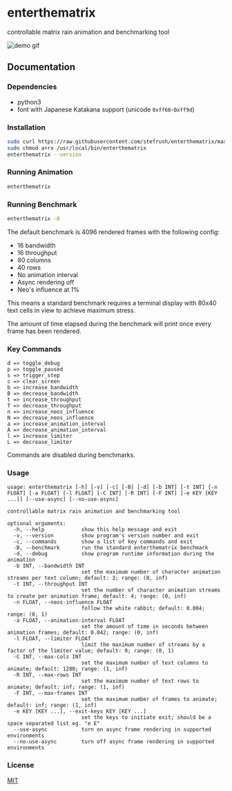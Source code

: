 # enterthematrix

controllable matrix rain animation and benchmarking tool

<img src="https://enterthematrix.space/img/demo-0.gif" alt="demo gif">

## Documentation

### Dependencies

* python3
* font with Japanese Katakana support (unicode `0xff66`-`0xff9d`)

### Installation

```sh
sudo curl https://raw.githubusercontent.com/stefrush/enterthematrix/master/enterthematrix -o /usr/local/bin/enterthematrix
sudo chmod a+rx /usr/local/bin/enterthematrix
enterthematrix --version
```

### Running Animation

```sh
enterthematrix
```

### Running Benchmark

```sh
enterthematrix -B
```

The default benchmark is 4096 rendered frames with the following config:

* 16 bandwidth
* 16 throughput
* 80 columns
* 40 rows
* No animation interval
* Async rendering off
* Neo's influence at 1%

This means a standard benchmark requires a terminal display with 80x40 text cells in view to achieve maximum stress.

The amount of time elapsed during the benchmark will print once every frame has been rendered.

### Key Commands

```
d => toggle_debug
p => toggle_paused
s => trigger_step
c => clear_screen
b => increase_bandwidth
B => decrease_bandwidth
t => increase_throughput
T => decrease_throughput
n => increase_neos_influence
N => decrease_neos_influence
a => increase_animation_interval
A => decrease_animation_interval
l => increase_limiter
L => decrease_limiter
```

Commands are disabled during benchmarks.

### Usage

```
usage: enterthematrix [-h] [-v] [-c] [-B] [-d] [-b INT] [-t INT] [-n FLOAT] [-a FLOAT] [-l FLOAT] [-C INT] [-R INT] [-F INT] [-e KEY [KEY ...]] [--use-async] [--no-use-async]

controllable matrix rain animation and benchmarking tool

optional arguments:
  -h, --help            show this help message and exit
  -v, --version         show program's version number and exit
  -c, --commands        show a list of key commands and exit
  -B, --benchmark       run the standard enterthematrix benchmark
  -d, --debug           show program runtime information during the animation
  -b INT, --bandwidth INT
                        set the maximum number of character animation streams per text column; default: 2; range: (0, inf)
  -t INT, --throughput INT
                        set the number of character animation streams to create per animation frame; default: 4; range: (0, inf)
  -n FLOAT, --neos-influence FLOAT
                        follow the white rabbit; default: 0.004; range: (0, 1)
  -a FLOAT, --animation-interval FLOAT
                        set the amount of time in seconds between animation frames; default: 0.042; range: (0, inf)
  -l FLOAT, --limiter FLOAT
                        limit the maximum number of streams by a factor of the limiter value; default: 0; range: (0, 1)
  -C INT, --max-cols INT
                        set the maximum number of text columns to animate; default: 1280; range: (1, inf)
  -R INT, --max-rows INT
                        set the maximum number of text rows to animate; default: inf; range: (1, inf)
  -F INT, --max-frames INT
                        set the maximum number of frames to animate; default: inf; range: (1, inf)
  -e KEY [KEY ...], --exit-keys KEY [KEY ...]
                        set the keys to initiate exit; should be a space separated list eg. "e E"
  --use-async           turn on async frame rendering in supported environments
  --no-use-async        turn off async frame rendering in supported environments
  ```

### License

[MIT](https://github.com/stefrush/enterthematrix/blob/master/LICENSE)

